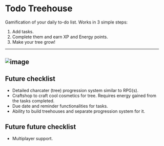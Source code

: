 # Todo Treehouse
Gamification of your daily to-do list. Works in 3 simple steps:

1. Add tasks.
2. Complete them and earn XP and Energy points.
3. Make your tree grow!

---
![image](https://i.imgur.com/zIFWlZd.png)
---

## Future checklist

- Detailed charcater (tree) progression system similar to RPG(s).
- Craftshop to craft cool cosmetics for tree. Requires energy gained from the tasks completed.
- Due date and reminder functionalities for tasks.
- Ability to build treehouses and separate progression system for it.

## Future future checklist

- Multiplayer support.
